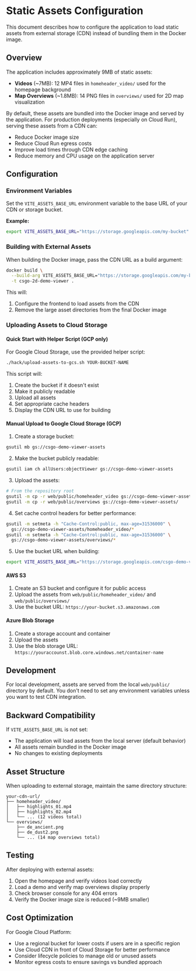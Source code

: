 # Static Assets Configuration

This document describes how to configure the application to load static assets from external storage (CDN) instead of bundling them in the Docker image.

## Overview

The application includes approximately 9MB of static assets:
- **Videos** (~7MB): 12 MP4 files in `homeheader_video/` used for the homepage background
- **Map Overviews** (~1.8MB): 14 PNG files in `overviews/` used for 2D map visualization

By default, these assets are bundled into the Docker image and served by the application. For production deployments (especially on Cloud Run), serving these assets from a CDN can:
- Reduce Docker image size
- Reduce Cloud Run egress costs
- Improve load times through CDN edge caching
- Reduce memory and CPU usage on the application server

## Configuration

### Environment Variables

Set the `VITE_ASSETS_BASE_URL` environment variable to the base URL of your CDN or storage bucket.

**Example:**
```bash
export VITE_ASSETS_BASE_URL="https://storage.googleapis.com/my-bucket"
```

### Building with External Assets

When building the Docker image, pass the CDN URL as a build argument:

```bash
docker build \
  --build-arg VITE_ASSETS_BASE_URL="https://storage.googleapis.com/my-bucket" \
  -t csgo-2d-demo-viewer .
```

This will:
1. Configure the frontend to load assets from the CDN
2. Remove the large asset directories from the final Docker image

### Uploading Assets to Cloud Storage

#### Quick Start with Helper Script (GCP only)

For Google Cloud Storage, use the provided helper script:

```bash
./hack/upload-assets-to-gcs.sh YOUR-BUCKET-NAME
```

This script will:
1. Create the bucket if it doesn't exist
2. Make it publicly readable
3. Upload all assets
4. Set appropriate cache headers
5. Display the CDN URL to use for building

#### Manual Upload to Google Cloud Storage (GCP)

1. Create a storage bucket:
```bash
gsutil mb gs://csgo-demo-viewer-assets
```

2. Make the bucket publicly readable:
```bash
gsutil iam ch allUsers:objectViewer gs://csgo-demo-viewer-assets
```

3. Upload the assets:
```bash
# From the repository root
gsutil -m cp -r web/public/homeheader_video gs://csgo-demo-viewer-assets/
gsutil -m cp -r web/public/overviews gs://csgo-demo-viewer-assets/
```

4. Set cache control headers for better performance:
```bash
gsutil -m setmeta -h "Cache-Control:public, max-age=31536000" \
  gs://csgo-demo-viewer-assets/homeheader_video/*
gsutil -m setmeta -h "Cache-Control:public, max-age=31536000" \
  gs://csgo-demo-viewer-assets/overviews/*
```

5. Use the bucket URL when building:
```bash
export VITE_ASSETS_BASE_URL="https://storage.googleapis.com/csgo-demo-viewer-assets"
```

#### AWS S3

1. Create an S3 bucket and configure it for public access
2. Upload the assets from `web/public/homeheader_video/` and `web/public/overviews/`
3. Use the bucket URL: `https://your-bucket.s3.amazonaws.com`

#### Azure Blob Storage

1. Create a storage account and container
2. Upload the assets
3. Use the blob storage URL: `https://youraccounst.blob.core.windows.net/container-name`

## Development

For local development, assets are served from the local `web/public/` directory by default. You don't need to set any environment variables unless you want to test CDN integration.

## Backward Compatibility

If `VITE_ASSETS_BASE_URL` is not set:
- The application will load assets from the local server (default behavior)
- All assets remain bundled in the Docker image
- No changes to existing deployments

## Asset Structure

When uploading to external storage, maintain the same directory structure:

```
your-cdn-url/
├── homeheader_video/
│   ├── highlights_01.mp4
│   ├── highlights_02.mp4
│   └── ... (12 videos total)
└── overviews/
    ├── de_ancient.png
    ├── de_dust2.png
    └── ... (14 map overviews total)
```

## Testing

After deploying with external assets:

1. Open the homepage and verify videos load correctly
2. Load a demo and verify map overviews display properly
3. Check browser console for any 404 errors
4. Verify the Docker image size is reduced (~9MB smaller)

## Cost Optimization

For Google Cloud Platform:
- Use a regional bucket for lower costs if users are in a specific region
- Use Cloud CDN in front of Cloud Storage for better performance
- Consider lifecycle policies to manage old or unused assets
- Monitor egress costs to ensure savings vs bundled approach
